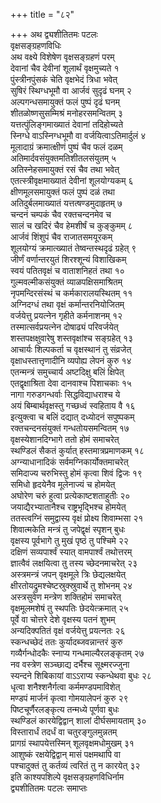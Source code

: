 +++
title = "८२"

+++
अथ द्व्यशीतितमः पटलः  
वृक्षसङ्ग्रहणविधिः  
अथ वक्ष्ये विशेषेण वृक्षसङ्ग्रहणं परम्  
देवानां चैव देवीनां शूलार्थं वृक्षमुच्यते १  
पुंस्त्रीनपुंसकं चेति वृक्षभेदं त्रिधा भवेत्  
सुषिरं स्थिग्धभूमौ वा आर्जवं सुदृढं घनम् २  
अल्पगन्धसमायुक्तं फलं पुष्पं दृढं घनम्  
शीतळोष्णसुसम्मिश्रं मनोहरसमन्वितम् ३  
यत्तत्पुंलिङ्गमाख्यातं देवानां तदिहोच्यते  
स्निग्धे वाऽस्निग्धभूमौ वा वर्जयित्वाऽतिमार्दुलं ४  
मूलादाग्रं क्रमात्क्षीणं पुष्पं चैव फलं दळम्  
अतिमार्दवसंयुक्तमतिशीतलसंयुतम् ५  
अतिस्नेहसमायुक्तं रसं चैव तथा भवेत्  
एतत्स्त्रीवृक्षमाख्यातं देवीनां शूलयोग्यकम् ६  
क्षीणमूलसमायुक्तं फलं पुष्पं दळं तथा  
अतिदुर्बलमाख्यातं यत्तत्षण्डमुदाहृतम् ७  
चन्दनं चम्पकं चैव रक्तचन्दनमेव च  
सालं च खदिरं चैव हेमशीर्षं च कुङ्कुमम् ८  
आर्जवं शिंशुपं चैव राजातसमयूरकम्  
शूलयोग्यं क्रमात्ख्यातं तेष्वन्तस्थदृढं ग्रहेत् ९  
जीर्णं वर्णान्तरयुतं शिरश्शून्यं विशाखिकम्  
स्वयं पतितवृक्षं च वाताशनिहतं तथा १०  
गुल्मवल्मीकसंयुक्तं व्याळपक्षिसमाश्रितम्  
नृपमन्दिरसंस्थं च कर्मकारालयस्थितम् ११  
अग्निदग्धं तथा वृक्षं कर्मान्तरनियोजितम्  
वर्जयेत्तु प्रयत्नेन गृहीते कर्मनाशनम् १२  
तस्मात्सर्वप्रयत्नेन दोषाढ्यं परिवर्जयेत्  
शस्तपक्षक्षुवारेषु शस्तवृक्षांश्च सङ्ग्रहेत् १३  
आचार्यः शिल्पकर्ता च वृक्षस्थानं तु संव्रजेत्  
वृक्षाधस्तात्तृणादीनि व्यपोह्य लेपनं कुरु १४  
एतन्मन्त्रं समुच्चार्य अष्टदिक्षु बलिं क्षिपेत्  
एतद्वृक्षाश्रिता देवा दानवाश्च पिशाचकाः १५  
नागा गरुडगन्धर्वाः सिद्धविद्याधराश्च ये  
अयं बिम्बार्थवृक्षस्तु गच्छध्वं स्वहिताय वै १६  
इत्युक्त्वा च बलिं दद्यात् दध्योदनं सपुष्पकम्  
रक्तचन्दनसंयुक्तं गन्धतोयसमन्वितम् १७  
वृक्षस्येशानदिग्भागे ततो होमं समाचरेत्  
स्थण्डिलं सैकतं कुर्यात् हस्तमात्रप्रमाणकम् १८  
अग्न्याधानादिकं सर्वमग्निकार्योक्तमाचरेत्  
समिदाज्य चरुभिस्तु होमं कृत्वा शिवं द्विजः १९  
समिधो हृदयेनैव मूलेनाज्यं च होमयेत्  
अघोरेण चरुं हुत्वा प्रत्येकाष्टशताहुतीः २०  
जयाद्यैरभ्यातानैश्च राष्ट्रभृद्भिश्च होमयेत्  
ततस्त्वग्निं समुद्वास्य वृक्षं प्रोक्ष्य शिवाम्भसा २१  
शिवात्मकेति मन्त्रं तु जपेद्वृक्षं स्पृशन् बुधः  
वृक्षस्य पूर्वभागे तु मुखं पृष्ठं तु पश्चिमे २२  
दक्षिणं सव्यपार्श्वं स्यात् वामपार्श्वं तथोत्तरम्  
ज्ञात्वैवं लक्षयित्वा तु तस्य च्छेदनमाचरेत् २३  
अस्त्रमन्त्रं जपन् वृक्षमूले त्रिः छेद्यलक्षयेत्  
क्षीरतोयद्रुमश्चेष्टस्रुक्स्रुवार्थे तु शोभनम् २४  
अस्त्रसुवेण मन्त्रेण शक्तिहोमं समाचरेत्  
वृक्षमूलमशेषं तु स्थपतिः छेदयेत्क्रमात् २५  
पूर्वे वा चोत्तरे देशे वृक्षस्य पतनं शुभम्  
अन्यदिक्पतितं वृक्षं वर्जयेत्तु प्रयत्नतः २६  
स्कन्धच्छेदं ततः कुर्यादब्जवन्नान्तरं कुरु  
गव्यैर्गन्धोदकैः स्नाप्य गन्धमाल्यैरलङ्कृतम् २७  
नव वस्त्रेण सञ्च्छाद्य दर्भैश्च सूक्ष्मरज्जुना  
स्यन्दने शिबिकायां वाऽऽराप्य स्कन्धेथवा बुधः २८  
धृत्वा शनैश्शनैर्गत्वा कर्ममण्डपमाविशेत्  
मण्डपं मार्जनं कृत्वा गोमयालेपनं कुरु २९  
पिष्टचूर्णैरलङ्कृत्य तन्मध्ये पूर्णवा बुधः  
स्थण्डिलं कारयेद्विद्वान् शालां दीर्घसमायताम् ३०  
विस्तारार्धं तदर्धं वा चतुरङ्गुलमुन्नतम्  
प्रागग्रं स्थापयेत्तस्मिन् शूलवृक्षमधोमुखम् ३१  
आशुष्कं रक्षयेद्विद्वान् मासं पक्षमथापि वा  
पश्चादुक्तं तु कर्तव्यं त्वरितं तु न कारयेत् ३२  
इति काश्यपशिल्पे वृक्षसङ्ग्रहणविधिर्नाम   
द्व्यशीतितमः पटलः समाप्तः  
   

